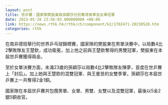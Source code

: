 ```yaml
---
layout: post
title: 世乒賽：國家隊樊振東與孫穎莎分別奪得男單及女單冠軍
date: 2023-05-28 23:56:03.000000000 +08:00
link: https://news.rthk.hk/rthk/ch/component/k2/1702471-20230528.htm
categories: rthk
---
```


在南非德班舉行的世界乒乓球錦標賽，國家隊的樊振東在男單決賽中，以局數4比2擊敗隊友王楚欽，成功衛冕，加上他之前與王楚欽奪得的男雙冠軍，樊振東在本屆世乒賽獲得兩金。

至於女單決賽方面，未滿23歲的孫穎莎以局數4比2擊敗隊友陳夢，首度在世乒賽上「封后」。加上她與王楚欽的混雙冠軍、與王曼昱的女雙季軍，孫穎莎在本屆世乒賽上一共奪得2金1銅。

國家隊在本屆世乒賽共包攬男單、女單、男雙、女雙以及混雙冠軍，最後以5金2銀5銅收官。
